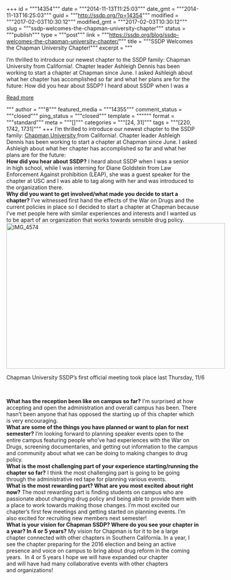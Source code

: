 +++
id = """14354"""
date = """2014-11-13T11:25:03"""
date_gmt = """2014-11-13T16:25:03"""
guid = """http://ssdp.org/?p=14354"""
modified = """2017-02-03T10:30:12"""
modified_gmt = """2017-02-03T10:30:12"""
slug = """ssdp-welcomes-the-chapman-university-chapter"""
status = """publish"""
type = """post"""
link = """https://ssdp.org/blog/ssdp-welcomes-the-chapman-university-chapter/"""
title = """SSDP Welcomes the Chapman University Chapter!"""
excerpt = """<p>I’m thrilled to introduce our newest chapter to the SSDP family: Chapman University from California!. Chapter leader Ashleigh Dennis has been working to start a chapter at Chapman since June. I asked Ashleigh about what her chapter has accomplished so far and what her plans are for the future: How did you hear about SSDP? I heard about SSDP when I was a</p>
<div class="h10"></div>
<p><a class="more-link2 flat" href="https://ssdp.org/blog/ssdp-welcomes-the-chapman-university-chapter/">Read more</a></p>
"""
author = """8"""
featured_media = """14355"""
comment_status = """closed"""
ping_status = """closed"""
template = """"""
format = """standard"""
meta = """[]"""
categories = """[24, 31]"""
tags = """[220, 1742, 1731]"""
+++
I’m thrilled to introduce our newest chapter to the SSDP family: <a title="SSDP Chapman" href="http://ssdp.org/chapters/pacific/california/chapman-university/" target="_blank">Chapman University </a>from California!. Chapter leader Ashleigh Dennis has been working to start a chapter at Chapman since June. I asked Ashleigh about what her chapter has accomplished so far and what her plans are for the future:
<br/>
<strong>How did you hear about SSDP?</strong>
I heard about SSDP when I was a senior in high school, while I was interning for Diane Goldstein from Law Enforcement Against prohibition (LEAP), she was a guest speaker for the chapter at USC and I was able to tag along with her and was introduced to the organization there.
<br/>
<strong>Why did you want to get involved/what made you decide to start a chapter?</strong>
I&#8217;ve witnessed first hand the effects of the War on Drugs and the current policies in place so I decided to start a chapter at Chapman because I&#8217;ve met people here with similar experiences and interests and I wanted us to be apart of an organization that works towards sensible drug policy.
<br/>
<div id="attachment_14355" style="width: 582px" class="wp-caption alignnone"><img class="wp-image-14355" src="http://ssdp.org/assets/IMG_4574-300x200.jpg" alt="IMG_4574" width="572" height="381" /><p class="wp-caption-text">Chapman University SSDP&#8217;s first official meeting took place last Thursday, 11/6</p></div>
<br/>

<strong>What has the reception been like on campus so far?</strong>
I&#8217;m surprised at how accepting and open the administration and overall campus has been. There hasn&#8217;t been anyone that has opposed the starting up of this chapter which is very encouraging.
<br/>
<strong>What are some of the things you have planned or want to plan for next semester?</strong>
I&#8217;m looking forward to planning speaker events open to the entire campus featuring people who&#8217;ve had experiences with the War on Drugs, screening documentaries, and getting out information to the campus and community about what we can be doing to making changes to drug policy.
<br/>
<strong>What is the most challenging part of your experience starting/running the chapter so far?</strong>
I think the most challenging part is going to be going through the administrative red tape for planning various events.
<br/>
<strong>What is the most rewarding part? What are you most excited about right now?</strong>
The most rewarding part is finding students on campus who are passionate about changing drug policy and being able to provide them with a place to work towards making those changes. I&#8217;m most excited our chapter&#8217;s fir​st few meetings and getting started on planning events. I&#8217;m also excited for recruiting new members next semester!
<br/>
<strong>What is your vision for Chapman SSDP? Where do you see your chapter in a year? In 4 or 5 years?</strong>
My vision for Chapman is for it to be a large chapter connected with other chapters in Southern California. In a year, I see the chapter preparing for the 2016 election and being an active presence and voice on campus to bring about drug reform in the coming years.  In 4 or 5 years I hope we will have expanded our chapter and will have had many collaborative events with other chapters and organizations!
